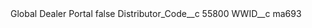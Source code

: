 <?xml version="1.0" encoding="UTF-8"?>
<CustomMetadata xmlns="http://soap.sforce.com/2006/04/metadata" xmlns:xsi="http://www.w3.org/2001/XMLSchema-instance" xmlns:xsd="http://www.w3.org/2001/XMLSchema">
    <label>Global Dealer Portal</label>
    <protected>false</protected>
    <values>
        <field>Distributor_Code__c</field>
        <value xsi:type="xsd:string">55800</value>
    </values>
    <values>
        <field>WWID__c</field>
        <value xsi:type="xsd:string">ma693</value>
    </values>
</CustomMetadata>

